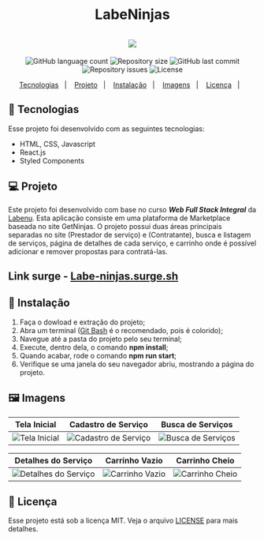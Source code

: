 <h1 align="center">
LabeNinjas<br/><br/>
<img src="https://user-images.githubusercontent.com/45954874/176879447-d1a929cb-e062-4bd0-8a19-64a2527ac031.png"/> 
</h1>

<p align="center">
  <img alt="GitHub language count" src="https://img.shields.io/github/languages/count/future4code/Freire-labe-ninja4">

  <img alt="Repository size" src="https://img.shields.io/github/repo-size/future4code/Freire-labe-ninja4">

  <img alt="GitHub last commit" src="https://img.shields.io/github/last-commit/future4code/Freire-labe-ninja4">

  <img alt="Repository issues" src="https://img.shields.io/github/issues/future4code/Freire-labe-ninja4">

  <img alt="License" src="https://img.shields.io/badge/license-MIT-brightgreen">
</p>

<p align="center">
  <a href="#Tecnologias">Tecnologias</a>&nbsp;&nbsp;&nbsp;|&nbsp;&nbsp;&nbsp;
   <a href="#Projeto">Projeto</a>&nbsp;&nbsp;&nbsp;|&nbsp;&nbsp;&nbsp;
  <a href="#Instalação">Instalação</a>&nbsp;&nbsp;&nbsp;|&nbsp;&nbsp;&nbsp;
  <a href="#Imagens">Imagens</a>&nbsp;&nbsp;&nbsp;|&nbsp;&nbsp;&nbsp;
  <a href="#Licença">Licença</a>&nbsp;&nbsp;&nbsp;|&nbsp;&nbsp;&nbsp;
</p>

<a id="Tecnologias"></a>
## 🚀 Tecnologias 

Esse projeto foi desenvolvido com as seguintes tecnologias:

- HTML, CSS, Javascript
- React.js
- Styled Components

<a id="Projeto"></a>
## 💻 Projeto
  Este projeto foi desenvolvido com base no curso  *__Web Full Stack Integral__* da [Labenu](https://www.labenu.com.br/). Esta aplicação consiste em uma plataforma de Marketplace baseada no site GetNinjas. O projeto possui duas áreas principais separadas no site (Prestador de serviço) e (Contratante), busca e listagem de serviços, página de detalhes de cada serviço, e carrinho onde é possível adicionar e remover propostas para contratá-las.
## Link surge - [Labe-ninjas.surge.sh](http://Labe-ninjas.surge.sh)
  
<a id="Instalação"></a>
## 🥷 Instalação

1. Faça o dowload e extração do projeto;
2. Abra um terminal ([Git Bash](https://git-scm.com/book/pt-pt/v2/Appendix-A%3A-Git-em-Outros-Ambientes-Git-in-Bash) é o recomendado, pois é colorido);
3. Navegue até a pasta do projeto pelo seu terminal;
4. Execute, dentro dela, o comando **npm install**;
5. Quando acabar, rode o comando **npm run start**;
6. Verifique se uma janela do seu navegador abriu, mostrando a página do projeto.

<a id="Imagens"></a>
## 🖼️ Imagens

| Tela Inicial  | Cadastro de Serviço | Busca de Serviços | 
|---|---|---|
| ![Tela Inicial](https://user-images.githubusercontent.com/45954874/176905184-0b59c220-b853-42c5-b0dc-4dc9ede6733a.jpg) | ![Cadastro de Serviço](https://user-images.githubusercontent.com/45954874/176949715-bb573766-df09-49ad-9526-407fd95915ed.jpg) | ![Busca de Serviços](https://user-images.githubusercontent.com/45954874/176949780-a73de3fd-29d9-4ea5-9dc9-7d860a934573.jpg) | 

| Detalhes do Serviço  | Carrinho Vazio | Carrinho Cheio | 
|---|---|---|
| ![Detalhes do Serviço](https://user-images.githubusercontent.com/45954874/176906021-c9bd0e07-6790-428f-92be-4ed262cb1ed2.jpg) | ![Carrinho Vazio](https://user-images.githubusercontent.com/45954874/176949824-c370475f-c4f2-48c8-8451-1d1340aed045.jpg) | ![Carrinho Cheio](https://user-images.githubusercontent.com/45954874/176949872-f65a2951-0865-4e19-94e9-e1530314fd56.jpg) | 

<a id="Licença"></a>
## 📝 Licença

Esse projeto está sob a licença MIT. Veja o arquivo [LICENSE](https://github.com/future4code/Freire-labe-ninja4/blob/master/LICENCE) para mais detalhes.
